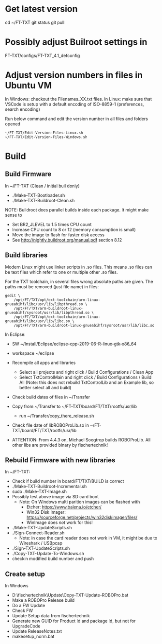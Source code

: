 # Get latest version

cd ~/FT-TXT
git status
git pull

# Possibly adjust Builroot settings in

FT-TXT/configs/FT-TXT_4.1_defconfig

# Adjust version numbers in files in Ubuntu VM

In Windows: checkout the Filenames_XX.txt files.
In Linux: make sure that VSCode is setup with a default encoding of ISO-8859-1 (preferences, search encoding)

Run below command and edit the version number in all files and folders opened

    ~/FT-TXT/Edit-Version-Files-Linux.sh
    ~/FT-TXT/Edit-Version-Files-Windows.sh

# Build

## Build Firmware

In ~/FT-TXT (Clean / initial buil donly)

- ./Make-TXT-Bootloader.sh 
- ./Make-TXT-Buildroot-Clean.sh

NOTE: Buildroot does parallel builds inside each package. It might make sense to
- Set BR2_JLEVEL to 1.5 times CPU count
- Increase CPU count to 8 or 12 (memory consumption is small)
- Move the image to flash for faster disk access
- See http://nightly.buildroot.org/manual.pdf section 8.12

## Build libraries

Modern Linux might use linker scripts in .so files. This means .so files can be text files which refer to one or multiple other .so files.

For the TXT toolchain, in several files wrong absolute paths are given. The paths must be removed (just file name) in files:

```
gedit \
    /opt/FT/TXT/opt/ext-toolchain/arm-linux-gnueabihf/libc/usr/lib/libpthread.so \
    /opt/FT/TXT/arm-buildroot-linux-gnueabihf/sysroot/usr/lib/libpthread.so \
    /opt/FT/TXT/opt/ext-toolchain/arm-linux-gnueabihf/libc/usr/lib/libc.so \
    /opt/FT/TXT/arm-buildroot-linux-gnueabihf/sysroot/usr/lib/libc.so
```

In Eclipse:

- SW         ~/Install/Eclipse/eclipse-cpp-2019-06-R-linux-gtk-x86_64
- workspace  ~/eclipse

- Recompile all apps and libraries
  - Select all projects and right click / Build Configurations / Clean App
  - Select TxtControlMain and right click / Build Configurations / Build All
    (Note: this does not rebuild TxtControlLib and an Example lib, so better select all and build)
- Check build dates of files in ~/Transfer
- Copy from ~/Transfer to ~/FT-TXT/board/FT/TXT/rootfs/usr/lib
  - run ~/Transfer/copy_there_release.sh
- Check file date of libROBOProLib.so in ~/FT-TXT/board/FT/TXT/rootfs/usr/lib
- ATTENTION: From 4.4.3 on, Michael Soegtrop builds ROBOProLib.
  All other libs are provided binary by fischertechnik!

## Rebuild Firmware with new libraries

In ~/FT-TXT:

- Check if build number in board/FT/TXT/BUILD is correct
- ./Make-TXT-Buildroot-Incremental.sh
- sudo ./Make-TXT-Image.sh
- Possibly test above image via SD card boot
  - Note: On Windows multi parition images can be flashed with
    - Etcher: https://www.balena.io/etcher/
    - Win32 Disk Imager: https://sourceforge.net/projects/win32diskimager/files/
    - WinImage does *not* work for this!
- ./Make-TXT-UpdateScripts.sh
- ./Sign-Connect-Reader.sh
  - Note: in case the card reader does not work in VM, it might be due to Wireshark / USBpcap
- ./Sign-TXT-UpdateScripts.sh
- ./Copy-TXT-Update-To-Windows.sh
- checkin modified build number and push

## Create setup

In Windows
- D:\fischertechnik\Update\Copy-TXT-Update-ROBOPro.bat
- Make a ROBOPro Release build
- Do a FW Update
- Check FW
- Update Setup data from fischertechnik
- Generate new GUID for Product Id and package Id, but not for UpgradeCode
- Update ReleaseNotes.txt
- makesetup_norm.bat
